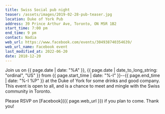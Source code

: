 ```yaml
---
title: Swiss Social pub night
teaser: /assets/images/2019-02-28-pub-teaser.jpg
location: Duke of York Pub
address: 39 Prince Arthur Ave, Toronto, ON M5R 1B2
start_time: 7:00 pm
end_time: 9 pm
contact: Nadia
web_url: https://www.facebook.com/events/304938740354639/
web_url_name: Facebook event
last_modified_at: 2022-06-20
date: 2018-12-20
---
```


Join us on {{ page.date | date: "%A" }}, {{ page.date | date_to_long_string:
"ordinal", "US" }} from {{ page.start_time | date: "%-I" }}--{{ page.end_time |
date: "%-I %P" }} at the Duke of York for some drinks and good company. This
event is open to all, and is a chance to meet and mingle with the Swiss
community in Toronto.

Please RSVP on [Facebook]({{ page.web_url }}) if you plan to come. Thank you!
